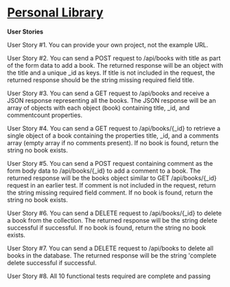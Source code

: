 # [Personal Library](https://www.freecodecamp.org/learn/quality-assurance/quality-assurance-projects/personal-library)


**User Stories**

User Story #1. You can provide your own project, not the example URL.

User Story #2. You can send a POST request to /api/books with title as part of the form data to add a book. The returned response will be an object with the title and a unique _id as keys. If title is not included in the request, the returned response should be the string missing required field title.

User Story #3. You can send a GET request to /api/books and receive a JSON response representing all the books. The JSON response will be an array of objects with each object (book) containing title, _id, and commentcount properties.

User Story #4. You can send a GET request to /api/books/{_id} to retrieve a single object of a book containing the properties title, _id, and a comments array (empty array if no comments present). If no book is found, return the string no book exists.

User Story #5. You can send a POST request containing comment as the form body data to /api/books/{_id} to add a comment to a book. The returned response will be the books object similar to GET /api/books/{_id} request in an earlier test. If comment is not included in the request, return the string missing required field comment. If no book is found, return the string no book exists.

User Story #6. You can send a DELETE request to /api/books/{_id} to delete a book from the collection. The returned response will be the string delete successful if successful. If no book is found, return the string no book exists.

User Story #7. You can send a DELETE request to /api/books to delete all books in the database. The returned response will be the string 'complete delete successful if successful.

User Story #8. All 10 functional tests required are complete and passing